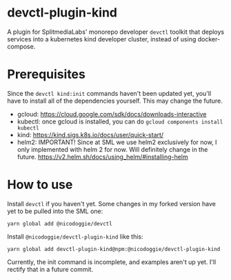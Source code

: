 devctl-plugin-kind
==================

A plugin for SplitmediaLabs' monorepo developer `devctl` toolkit that deploys 
services into a kubernetes kind developer cluster, instead of using
docker-compose.

Prerequisites
=============

Since the `devctl kind:init` commands haven't been updated yet, you'll have to
install all of the dependencies yourself. This may change the future.

 * gcloud: https://cloud.google.com/sdk/docs/downloads-interactive
 * kubectl: once gcloud is installed, you can do `gcloud components install kubectl`
 * kind: https://kind.sigs.k8s.io/docs/user/quick-start/
 * helm2: IMPORTANT! Since at SML we use helm2 exclusively for now, I only
   implemented with helm 2 for now. Will definitely change in the future.
   https://v2.helm.sh/docs/using_helm/#installing-helm

How to use
==========

Install `devctl` if you haven't yet. Some changes in my forked version have yet
to be pulled into the SML one:

```
yarn global add @nicodoggie/devctl
```

Install `@nicodoggie/devctl-plugin-kind` like this:

```
yarn global add devctl-plugin-kind@npm:@nicodoggie/devctl-plugin-kind
```

Currently, the init command is incomplete, and examples aren't up yet. I'll 
rectify that in a future commit.
